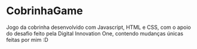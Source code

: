 # CobrinhaGame
Jogo da cobrinha desenvolvido com Javascript, HTML e CSS, com o apoio do desafio feito pela Digital Innovation One, contendo mudanças únicas feitas por mim :D
